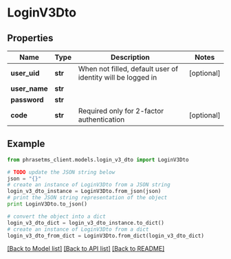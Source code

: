 # LoginV3Dto

## Properties

| Name          | Type    | Description                                                 | Notes      |
| ------------- | ------- | ----------------------------------------------------------- | ---------- |
| **user_uid**  | **str** | When not filled, default user of identity will be logged in | [optional] |
| **user_name** | **str** |                                                             |
| **password**  | **str** |                                                             |
| **code**      | **str** | Required only for 2-factor authentication                   | [optional] |

## Example

```python
from phrasetms_client.models.login_v3_dto import LoginV3Dto

# TODO update the JSON string below
json = "{}"
# create an instance of LoginV3Dto from a JSON string
login_v3_dto_instance = LoginV3Dto.from_json(json)
# print the JSON string representation of the object
print LoginV3Dto.to_json()

# convert the object into a dict
login_v3_dto_dict = login_v3_dto_instance.to_dict()
# create an instance of LoginV3Dto from a dict
login_v3_dto_from_dict = LoginV3Dto.from_dict(login_v3_dto_dict)
```

[[Back to Model list]](../README.md#documentation-for-models) [[Back to API list]](../README.md#documentation-for-api-endpoints) [[Back to README]](../README.md)
